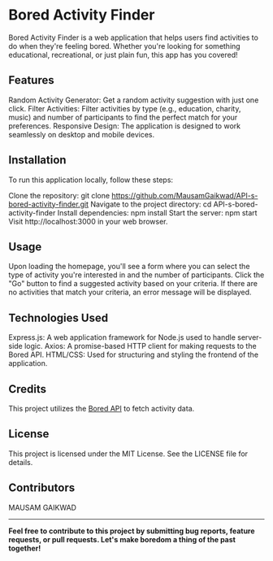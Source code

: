 # Bored Activity Finder
Bored Activity Finder is a web application that helps users find activities to do when they're feeling bored. Whether you're looking for something educational, recreational, or just plain fun, this app has you covered!

## Features
Random Activity Generator: Get a random activity suggestion with just one click.
Filter Activities: Filter activities by type (e.g., education, charity, music) and number of participants to find the perfect match for your preferences.
Responsive Design: The application is designed to work seamlessly on desktop and mobile devices.
## Installation
To run this application locally, follow these steps:

Clone the repository: git clone https://github.com/MausamGaikwad/API-s-bored-activity-finder.git
Navigate to the project directory: cd API-s-bored-activity-finder
Install dependencies: npm install
Start the server: npm start
Visit http://localhost:3000 in your web browser.
## Usage
Upon loading the homepage, you'll see a form where you can select the type of activity you're interested in and the number of participants.
Click the "Go" button to find a suggested activity based on your criteria.
If there are no activities that match your criteria, an error message will be displayed.
## Technologies Used
Express.js: A web application framework for Node.js used to handle server-side logic.
Axios: A promise-based HTTP client for making requests to the Bored API.
HTML/CSS: Used for structuring and styling the frontend of the application.
## Credits
This project utilizes the [Bored API](https://www.boredapi.com/) to fetch activity data.

## License
This project is licensed under the MIT License. See the LICENSE file for details.

## Contributors
MAUSAM GAIKWAD

---
**Feel free to contribute to this project by submitting bug reports, feature requests, or pull requests. Let's make boredom a thing of the past together!**

